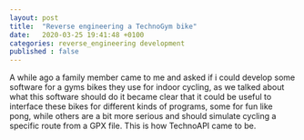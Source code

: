 ```yaml
---
layout: post
title:  "Reverse engineering a TechnoGym bike"
date:   2020-03-25 19:41:48 +0100
categories: reverse_engineering development
published : false
---
```


A while ago a family member came to me and asked if i could develop some software for a gyms bikes they use for indoor cycling, as we talked about what this software should do it became clear that it could be useful to interface these bikes for different kinds of programs, some for fun like pong, while others are a bit more serious and should simulate cycling a specific route from a GPX file. This is how TechnoAPI came to be.

